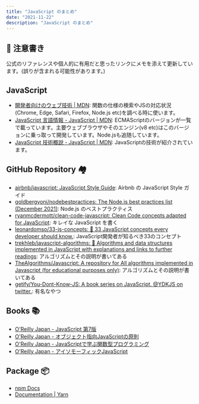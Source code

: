 ```yaml
---
title: "JavaScript のまとめ"
date: "2021-11-22"
description: "JavaScript のまとめ"
---
```


## 🚨 注意書き

公式のリファレンスや個人的に有用だと思ったリンクにメモを添えて更新しています。(誤りが含まれる可能性があります。)

## JavaScript

- [開発者向けのウェブ技術 | MDN](https://developer.mozilla.org/ja/docs/Web): 関数の仕様の検索やJSの対応状況(Chrome, Edge, Safari, Firefox, Node.js etc)を調べる時に使います。
- [JavaScript 言語情報 - JavaScript | MDN](https://developer.mozilla.org/ja/docs/Web/JavaScript/Language_Resources): ECMAScriptのバージョンが一覧で載っています。主要ウェブブラウザやそのエンジン(v8 etc)はこのバージョンに乗っ取って開発しています。Node.jsも追随しています。
- [JavaScript 技術概説 - JavaScript | MDN](https://developer.mozilla.org/ja/docs/Web/JavaScript/JavaScript_technologies_overview): JavaScriptの技術が紹介されています。

## GitHub Repository 🏘

- [airbnb/javascript: JavaScript Style Guide](https://github.com/airbnb/javascript): Airbnb の JavaScript Style ガイド
- [goldbergyoni/nodebestpractices: The Node.js best practices list (December 2021)](https://github.com/goldbergyoni/nodebestpractices): Node.js のベストプラクティス
- [ryanmcdermott/clean-code-javascript: Clean Code concepts adapted for JavaScript](https://github.com/ryanmcdermott/clean-code-javascript): キレイな JavaScript を書く
- [leonardomso/33-js-concepts: 📜 33 JavaScript concepts every developer should know.](https://github.com/leonardomso/33-js-concepts): JavaScript開発者が知るべき33のコンセプト
- [trekhleb/javascript-algorithms: 📝 Algorithms and data structures implemented in JavaScript with explanations and links to further readings](https://github.com/trekhleb/javascript-algorithms): アルゴリズムとその説明が書いてある
- [TheAlgorithms/Javascript: A repository for All algorithms implemented in Javascript (for educational purposes only)](https://github.com/TheAlgorithms/Javascript): アルゴリズムとその説明が書いてある
- [getify/You-Dont-Know-JS: A book series on JavaScript. @YDKJS on twitter.](https://github.com/getify/You-Dont-Know-JS): 有名なやつ

## Books 📚

- [O'Reilly Japan - JavaScript 第7版](https://www.oreilly.co.jp/books/9784873119700/)
- [O'Reilly Japan - オブジェクト指向JavaScriptの原則](https://www.oreilly.co.jp/books/9784873116815/)
- [O'Reilly Japan - JavaScriptで学ぶ関数型プログラミング](https://www.oreilly.co.jp/books/9784873116600/)
- [O'Reilly Japan - アイソモーフィックJavaScript](https://www.oreilly.co.jp/books/9784873118079/)

## Package 📦

- [npm Docs](https://docs.npmjs.com/)
- [Documentation | Yarn](https://classic.yarnpkg.com/lang/en/docs/)
